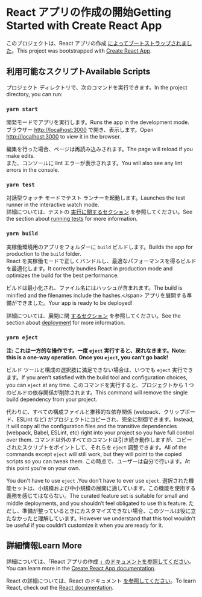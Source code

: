# <a name="getting-started-with-create-react-app"></a><span data-ttu-id="9b0b5-101">React アプリの作成の開始</span><span class="sxs-lookup"><span data-stu-id="9b0b5-101">Getting Started with Create React App</span></span>

<span data-ttu-id="9b0b5-102">このプロジェクトは、React アプリの作成 [によってブートストラップされました](https://github.com/facebook/create-react-app)。</span><span class="sxs-lookup"><span data-stu-id="9b0b5-102">This project was bootstrapped with [Create React App](https://github.com/facebook/create-react-app).</span></span>

## <a name="available-scripts"></a><span data-ttu-id="9b0b5-103">利用可能なスクリプト</span><span class="sxs-lookup"><span data-stu-id="9b0b5-103">Available Scripts</span></span>

<span data-ttu-id="9b0b5-104">プロジェクト ディレクトリで、次のコマンドを実行できます。</span><span class="sxs-lookup"><span data-stu-id="9b0b5-104">In the project directory, you can run:</span></span>

### `yarn start`

<span data-ttu-id="9b0b5-105">開発モードでアプリを実行します。</span><span class="sxs-lookup"><span data-stu-id="9b0b5-105">Runs the app in the development mode.</span></span>\
<span data-ttu-id="9b0b5-106">ブラウザー [http://localhost:3000](http://localhost:3000) で開き、表示します。</span><span class="sxs-lookup"><span data-stu-id="9b0b5-106">Open [http://localhost:3000](http://localhost:3000) to view it in the browser.</span></span>

<span data-ttu-id="9b0b5-107">編集を行った場合、ページは再読み込みされます。</span><span class="sxs-lookup"><span data-stu-id="9b0b5-107">The page will reload if you make edits.</span></span>\
<span data-ttu-id="9b0b5-108">また、コンソールに lint エラーが表示されます。</span><span class="sxs-lookup"><span data-stu-id="9b0b5-108">You will also see any lint errors in the console.</span></span>

### `yarn test`

<span data-ttu-id="9b0b5-109">対話型ウォッチ モードでテスト ランナーを起動します。</span><span class="sxs-lookup"><span data-stu-id="9b0b5-109">Launches the test runner in the interactive watch mode.</span></span>\
<span data-ttu-id="9b0b5-110">詳細については、テストの [実行に関するセクション](https://facebook.github.io/create-react-app/docs/running-tests) を参照してください。</span><span class="sxs-lookup"><span data-stu-id="9b0b5-110">See the section about [running tests](https://facebook.github.io/create-react-app/docs/running-tests) for more information.</span></span>

### `yarn build`

<span data-ttu-id="9b0b5-111">実稼働環境用のアプリをフォルダーに `build` ビルドします。</span><span class="sxs-lookup"><span data-stu-id="9b0b5-111">Builds the app for production to the `build` folder.</span></span>\
<span data-ttu-id="9b0b5-112">React を実稼働モードで正しくバンドルし、最適なパフォーマンスを得るビルドを最適化します。</span><span class="sxs-lookup"><span data-stu-id="9b0b5-112">It correctly bundles React in production mode and optimizes the build for the best performance.</span></span>

<span data-ttu-id="9b0b5-113">ビルドは最小化され、ファイル名にはハッシュが含まれます。</span><span class="sxs-lookup"><span data-stu-id="9b0b5-113">The build is minified and the filenames include the hashes.\</span></span>
<span data-ttu-id="9b0b5-114">アプリを展開する準備ができました。</span><span class="sxs-lookup"><span data-stu-id="9b0b5-114">Your app is ready to be deployed!</span></span>

<span data-ttu-id="9b0b5-115">詳細については、展開に関 [するセクション](https://facebook.github.io/create-react-app/docs/deployment) を参照してください。</span><span class="sxs-lookup"><span data-stu-id="9b0b5-115">See the section about [deployment](https://facebook.github.io/create-react-app/docs/deployment) for more information.</span></span>

### `yarn eject`

<span data-ttu-id="9b0b5-116">**注: これは一方的な操作です。一度 `eject` 実行すると、戻れなきます。**</span><span class="sxs-lookup"><span data-stu-id="9b0b5-116">**Note: this is a one-way operation. Once you `eject`, you can’t go back!**</span></span>

<span data-ttu-id="9b0b5-117">ビルド ツールと構成の選択肢に満足できない場合は、いつでも `eject` 実行できます。</span><span class="sxs-lookup"><span data-stu-id="9b0b5-117">If you aren’t satisfied with the build tool and configuration choices, you can `eject` at any time.</span></span> <span data-ttu-id="9b0b5-118">このコマンドを実行すると、プロジェクトから 1 つのビルドの依存関係が削除されます。</span><span class="sxs-lookup"><span data-stu-id="9b0b5-118">This command will remove the single build dependency from your project.</span></span>

<span data-ttu-id="9b0b5-119">代わりに、すべての構成ファイルと推移的な依存関係 (webpack、クリップボード、ESLint など) がプロジェクトにコピーされ、完全に制御できます。</span><span class="sxs-lookup"><span data-stu-id="9b0b5-119">Instead, it will copy all the configuration files and the transitive dependencies (webpack, Babel, ESLint, etc) right into your project so you have full control over them.</span></span> <span data-ttu-id="9b0b5-120">コマンド以外のすべてのコマンドは引き続き動作しますが、コピーされたスクリプトをポイントして、それらを `eject` 調整できます。</span><span class="sxs-lookup"><span data-stu-id="9b0b5-120">All of the commands except `eject` will still work, but they will point to the copied scripts so you can tweak them.</span></span> <span data-ttu-id="9b0b5-121">この時点で、ユーザーは自分で行います。</span><span class="sxs-lookup"><span data-stu-id="9b0b5-121">At this point you’re on your own.</span></span>

<span data-ttu-id="9b0b5-122">You don't have to use `eject` .</span><span class="sxs-lookup"><span data-stu-id="9b0b5-122">You don’t have to ever use `eject`.</span></span> <span data-ttu-id="9b0b5-123">選択された機能セットは、小規模および中小規模の展開に適しています。この機能を使用する義務を感じてはならない。</span><span class="sxs-lookup"><span data-stu-id="9b0b5-123">The curated feature set is suitable for small and middle deployments, and you shouldn’t feel obligated to use this feature.</span></span> <span data-ttu-id="9b0b5-124">ただし、準備が整っているときにカスタマイズできない場合、このツールは役に立たなかったと理解しています。</span><span class="sxs-lookup"><span data-stu-id="9b0b5-124">However we understand that this tool wouldn’t be useful if you couldn’t customize it when you are ready for it.</span></span>

## <a name="learn-more"></a><span data-ttu-id="9b0b5-125">詳細情報</span><span class="sxs-lookup"><span data-stu-id="9b0b5-125">Learn More</span></span>

<span data-ttu-id="9b0b5-126">詳細については、「React アプリの作成 [」のドキュメントを参照してください](https://facebook.github.io/create-react-app/docs/getting-started)。</span><span class="sxs-lookup"><span data-stu-id="9b0b5-126">You can learn more in the [Create React App documentation](https://facebook.github.io/create-react-app/docs/getting-started).</span></span>

<span data-ttu-id="9b0b5-127">React の詳細については、React のドキュメント [を参照してください](https://reactjs.org/)。</span><span class="sxs-lookup"><span data-stu-id="9b0b5-127">To learn React, check out the [React documentation](https://reactjs.org/).</span></span>
